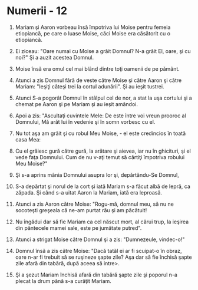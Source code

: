 # Numerii - 12

1. Mariam şi Aaron vorbeau însă împotriva lui Moise pentru femeia etiopiancă, pe care o luase Moise, căci Moise era căsătorit cu o etiopiancă. 

2. Ei ziceau: "Oare numai cu Moise a grăit Domnul? N-a grăit El, oare, şi cu noi?" Şi a auzit acestea Domnul. 

3. Moise însă era omul cel mai blând dintre toţi oamenii de pe pământ. 

4. Atunci a zis Domnul fără de veste către Moise şi către Aaron şi către Mariam: "Ieşiţi câteşi trei la cortul adunării". Şi au ieşit tustrei. 

5. Atunci S-a pogorât Domnul în stâlpul cel de nor, a stat la uşa cortului şi a chemat pe Aaron şi pe Mariam şi au ieşit amândoi. 

6. Apoi a zis: "Ascultaţi cuvintele Mele: De este între voi vreun prooroc al Domnului, Mă arăt lui în vedenie şi în somn vorbesc cu el. 

7. Nu tot aşa am grăit şi cu robul Meu Moise, - el este credincios în toată casa Mea: 

8. Cu el grăiesc gură către gură, la arătare şi aievea, iar nu în ghicituri, şi el vede faţa Domnului. Cum de nu v-aţi temut să cârtiţi împotriva robului Meu Moise?" 

9. Şi s-a aprins mânia Domnului asupra lor şi, depărtându-Se Domnul, 

10. S-a depărtat şi norul de la cort şi iată Mariam s-a făcut albă de lepră, ca zăpada. Şi când s-a uitat Aaron la Mariam, iată era leproasă. 

11. Atunci a zis Aaron către Moise: "Rogu-mă, domnul meu, să nu ne socoteşti greşeala că ne-am purtat rău şi am păcătuit! 

12. Nu îngădui dar să fie Mariam ca cel născut mort, al cărui trup, la ieşirea din pântecele mamei sale, este pe jumătate putred". 

13. Atunci a strigat Moise către Domnul şi a zis: "Dumnezeule, vindec-o!" 

14. Domnul însă a zis către Moise: "Dacă tatăl ei ar fi scuipat-o în obraz, oare n-ar fi trebuit să se ruşineze şapte zile? Aşa dar să fie închisă şapte zile afară din tabără, după aceea să intre>. 

15. Şi a şezut Mariam închisă afară din tabără şapte zile şi poporul n-a plecat la drum până s-a curăţit Mariam. 

